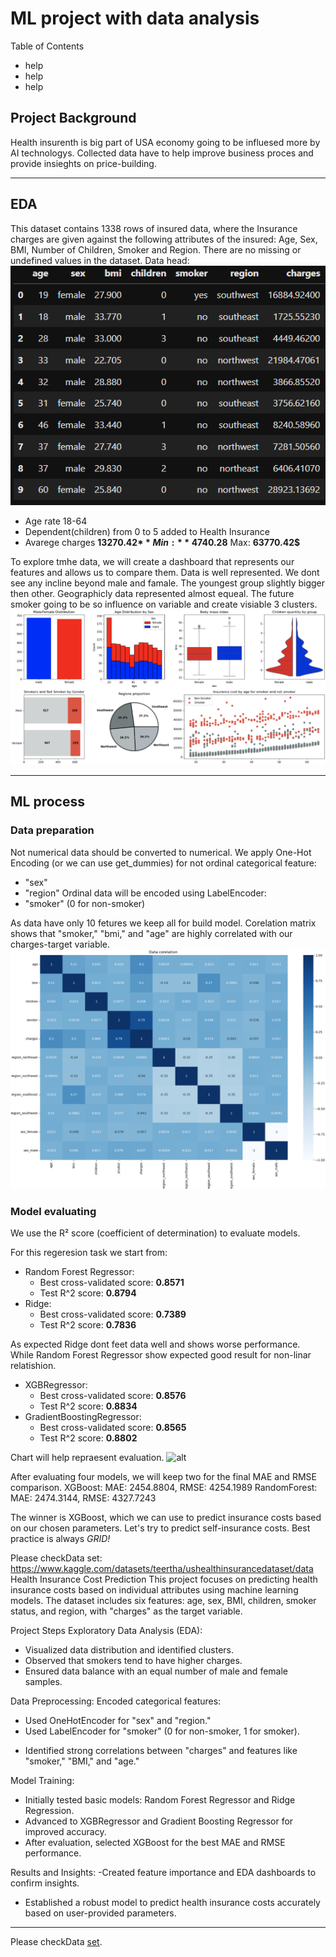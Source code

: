 # ML project with data analysis

Table of Contents
- help
- help
- help

## Project Background
Health insurenth is big part of USA economy going to be influesed more by AI technologys. Collected data have to help improve business proces and provide insieghts on price-building. 
***

## EDA
This dataset contains 1338 rows of insured data, where the Insurance charges are given against the following attributes of the insured: Age, Sex, BMI, Number of Children, Smoker and Region. There are no missing or undefined values in the dataset. Data head:
![alt](https://github.com/RNanko/Health-insurance-Project/blob/main/Visualizations/head(10).png)

* Age rate 18-64
* Dependent(children) from 0 to 5 added to Health Insurance
* Avarege charges **13270.42$** Min: **4740.28$** Max: **63770.42$**

To explore tmhe data, we will create a dashboard that represents our features and allows us to compare them.
Data is well represented. We dont see any incline beyond male and famale. The youngest group slightly bigger then other. 
Geographicly data represented almost equeal. The future smoker going to be so influence on variable and create visiable 3 clusters.
![alt](https://github.com/RNanko/Health-insurance-Project/blob/main/Visualizations/Dashboard.png)
***

## ML process
### Data preparation
Not numerical data should be converted to numerical. 
We apply One-Hot Encoding (or we can use get_dummies) for not ordinal categorical feature:
* "sex"
* "region"
Ordinal data will be encoded using LabelEncoder:
* "smoker" (0 for non-smoker)

As data have only 10 fetures we keep all for build model. 
Corelation matrix shows that "smoker," "bmi," and "age" are highly correlated with our charges-target variable.
![alt](https://github.com/RNanko/Health-insurance-Project/blob/main/Visualizations/Data%20corelation.png)

### Model evaluating 

We use the R² score (coefficient of determination) to evaluate models.

For this regeresion task we start from:
* Random Forest Regressor:
    - Best cross-validated score: **0.8571**
    - Test R^2 score: **0.8794**
* Ridge:
    - Best cross-validated score: **0.7389**
    - Test R^2 score: **0.7836**

As expected Ridge dont feet data well and shows worse performance. While Random Forest Regressor show expected good result for non-linar relatishion.

* XGBRegressor:
  - Best cross-validated score: **0.8576**
  - Test R^2 score: **0.8834**
* GradientBoostingRegressor:
  - Best cross-validated score: **0.8565**
  - Test R^2 score: **0.8802**

Chart will help repraesent evaluation.
![alt](https://github.com/RNanko/Health-insurance-Project)

After evaluating four models, we will keep two for the final MAE and RMSE comparison.
XGBoost: 
MAE: 2454.8804, 
RMSE: 4254.1989
RandomForest: 
MAE: 2474.3144, 
RMSE: 4327.7243

The winner is XGBoost, which we can use to predict insurance costs based on our chosen parameters. Let's try to predict self-insurance costs.
Best practice is always _GRID!_ 














Please checkData set: https://www.kaggle.com/datasets/teertha/ushealthinsurancedataset/data
Health Insurance Cost Prediction
This project focuses on predicting health insurance costs based on individual attributes using machine learning models. The dataset includes six features: age, sex, BMI, children, smoker status, and region, with "charges" as the target variable.

Project Steps
Exploratory Data Analysis (EDA):
- Visualized data distribution and identified clusters.
- Observed that smokers tend to have higher charges.
- Ensured data balance with an equal number of male and female samples.

Data Preprocessing:
  Encoded categorical features:
  * Used OneHotEncoder for "sex" and "region."
  * Used LabelEncoder for "smoker" (0 for non-smoker, 1 for smoker).
- Identified strong correlations between "charges" and features like "smoker," "BMI," and "age."

Model Training:
- Initially tested basic models: Random Forest Regressor and Ridge Regression.
- Advanced to XGBRegressor and Gradient Boosting Regressor for improved accuracy.
- After evaluation, selected XGBoost for the best MAE and RMSE performance.

Results and Insights:
-Created feature importance and EDA dashboards to confirm insights.
- Established a robust model to predict health insurance costs accurately based on user-provided parameters.

  
***
Please checkData [set](https://www.kaggle.com/datasets/teertha/ushealthinsurancedataset/data).

